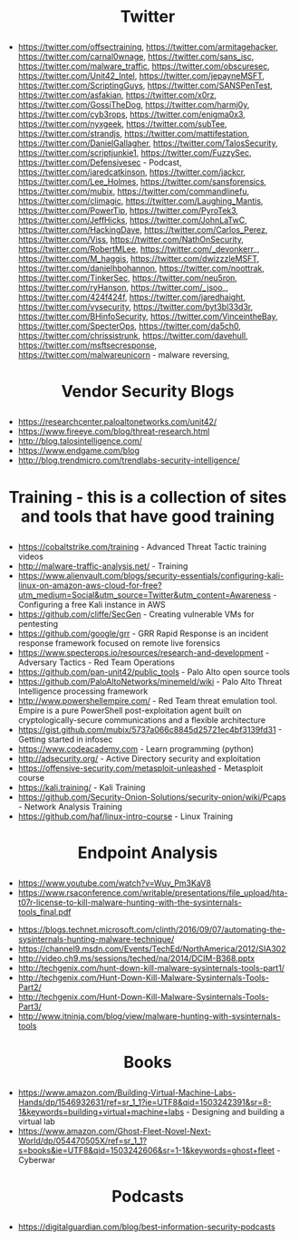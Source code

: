 # <p align="center">Twitter</p>
* https://twitter.com/offsectraining, https://twitter.com/armitagehacker, https://twitter.com/carnal0wnage, https://twitter.com/sans_isc, https://twitter.com/malware_traffic, https://twitter.com/obscuresec, https://twitter.com/Unit42_Intel, https://twitter.com/jepayneMSFT, https://twitter.com/ScriptingGuys, https://twitter.com/SANSPenTest, https://twitter.com/asfakian, https://twitter.com/x0rz, https://twitter.com/GossiTheDog, https://twitter.com/harmj0y, https://twitter.com/cyb3rops, https://twitter.com/enigma0x3, https://twitter.com/nyxgeek, https://twitter.com/subTee, https://twitter.com/strandjs, https://twitter.com/mattifestation, https://twitter.com/DanielGallagher, https://twitter.com/TalosSecurity, https://twitter.com/scriptjunkie1, https://twitter.com/FuzzySec, https://twitter.com/Defensivesec - Podcast, https://twitter.com/jaredcatkinson, https://twitter.com/jackcr, https://twitter.com/Lee_Holmes, https://twitter.com/sansforensics, https://twitter.com/mubix, https://twitter.com/commandlinefu, https://twitter.com/climagic, https://twitter.com/Laughing_Mantis, https://twitter.com/PowerTip, https://twitter.com/PyroTek3, https://twitter.com/JeffHicks, https://twitter.com/JohnLaTwC, https://twitter.com/HackingDave, https://twitter.com/Carlos_Perez, https://twitter.com/Viss, https://twitter.com/NathOnSecurity, https://twitter.com/RobertMLee, https://twitter.com/_devonkerr_, https://twitter.com/M_haggis, https://twitter.com/dwizzzleMSFT, https://twitter.com/danielhbohannon, https://twitter.com/noottrak, https://twitter.com/TinkerSec, https://twitter.com/neu5ron, https://twitter.com/ryHanson, https://twitter.com/_jsoo_, https://twitter.com/424f424f, https://twitter.com/jaredhaight, https://twitter.com/vysecurity, https://twitter.com/byt3bl33d3r, https://twitter.com/BHinfoSecurity, https://twitter.com/VinceintheBay, https://twitter.com/SpecterOps, https://twitter.com/da5ch0, https://twitter.com/chrissistrunk, https://twitter.com/davehull, https://twitter.com/msftsecresponse, https://twitter.com/malwareunicorn - malware reversing, 

# <p align="center">Vendor Security Blogs</p>
* https://researchcenter.paloaltonetworks.com/unit42/
* https://www.fireeye.com/blog/threat-research.html
* http://blog.talosintelligence.com/
* https://www.endgame.com/blog
* http://blog.trendmicro.com/trendlabs-security-intelligence/

# <p align="center">Training - this is a collection of sites and tools that have good training</p>
* https://cobaltstrike.com/training - Advanced Threat Tactic training videos
* http://malware-traffic-analysis.net/ - Training
* https://www.alienvault.com/blogs/security-essentials/configuring-kali-linux-on-amazon-aws-cloud-for-free?utm_medium=Social&utm_source=Twitter&utm_content=Awareness - Configuring a free Kali instance in AWS
* https://github.com/cliffe/SecGen - Creating vulnerable VMs for pentesting
* https://github.com/google/grr - GRR Rapid Response is an incident response framework focused on remote live forensics
* https://www.specterops.io/resources/research-and-development - Adversary Tactics - Red Team Operations
* https://github.com/pan-unit42/public_tools - Palo Alto open source tools
* https://github.com/PaloAltoNetworks/minemeld/wiki - Palo Alto Threat Intelligence processing framework
* http://www.powershellempire.com/ - Red Team threat emulation tool.  Empire is a pure PowerShell post-exploitation agent built on cryptologically-secure communications and a flexible architecture
* https://gist.github.com/mubix/5737a066c8845d25721ec4bf3139fd31 - Getting started in infosec
* https://www.codeacademy.com - Learn programming (python)
* http://adsecurity.org/ - Active Directory security and exploitation
* https://offensive-security.com/metasploit-unleashed - Metasploit course
* https://kali.training/ - Kali Training
* https://github.com/Security-Onion-Solutions/security-onion/wiki/Pcaps - Network Analysis Training
* https://github.com/haf/linux-intro-course - Linux Training

# <p align="center">Endpoint Analysis</p>
- https://www.youtube.com/watch?v=Wuy_Pm3KaV8
- https://www.rsaconference.com/writable/presentations/file_upload/hta-t07r-license-to-kill-malware-hunting-with-the-sysinternals-tools_final.pdf
* https://blogs.technet.microsoft.com/clinth/2016/09/07/automating-the-sysinternals-hunting-malware-technique/
* https://channel9.msdn.com/Events/TechEd/NorthAmerica/2012/SIA302
* http://video.ch9.ms/sessions/teched/na/2014/DCIM-B368.pptx
* http://techgenix.com/hunt-down-kill-malware-sysinternals-tools-part1/
* http://techgenix.com/Hunt-Down-Kill-Malware-Sysinternals-Tools-Part2/
* http://techgenix.com/Hunt-Down-Kill-Malware-Sysinternals-Tools-Part3/
* http://www.itninja.com/blog/view/malware-hunting-with-sysinternals-tools

# <p align="center">Books</p>
* https://www.amazon.com/Building-Virtual-Machine-Labs-Hands/dp/1546932631/ref=sr_1_1?ie=UTF8&qid=1503242391&sr=8-1&keywords=building+virtual+machine+labs - Designing and building a virtual lab
* https://www.amazon.com/Ghost-Fleet-Novel-Next-World/dp/054470505X/ref=sr_1_1?s=books&ie=UTF8&qid=1503242606&sr=1-1&keywords=ghost+fleet - Cyberwar

# <p align="center">Podcasts</p>
* https://digitalguardian.com/blog/best-information-security-podcasts

